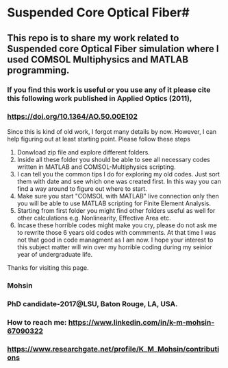 # Suspended Core Optical Fiber#
## This repo is to share my work related to Suspended core Optical Fiber simulation where I used COMSOL Multiphysics and MATLAB programming. 
### If you find this work is useful or you use any of it please cite this following work published in Applied Optics (2011), 
### https://doi.org/10.1364/AO.50.00E102 

Since this is kind of old work, I forgot many details by now. However, I can help figuring out at least starting point. Please follow these steps

 1. Donwload zip file and explore different folders.
 2. Inside all these folder you should be able to see all necessary codes written in MATLAB and COMSOL-Multiphysics scripting.
 3. I can tell you the common tips I do for exploring my old codes. Just sort them with date and see which one was created first. In this way you can find a way around to figure out where to start.
 4. Make sure you start "COMSOL with MATLAB" live connection only then you will be able to use MATLAB scripting for Finite Element Analysis.
 5. Starting from first folder you might find other folders useful as well for other calculations e.g. Nonlinearity, Effective Area etc.
 6. Incase these horrible codes might make you cry, please do not ask me to rewrite those 6 years old codes with commments. At that time I was not that good in code managment as I am now. I hope your interest to this subject matter will win over my horrible coding during my seinior year of undergraduate life.

Thanks for visiting this page.

### Mohsin
### PhD candidate-2017@LSU, Baton Rouge, LA, USA.
### How to reach me: https://www.linkedin.com/in/k-m-mohsin-67090322
### https://www.researchgate.net/profile/K_M_Mohsin/contributions
